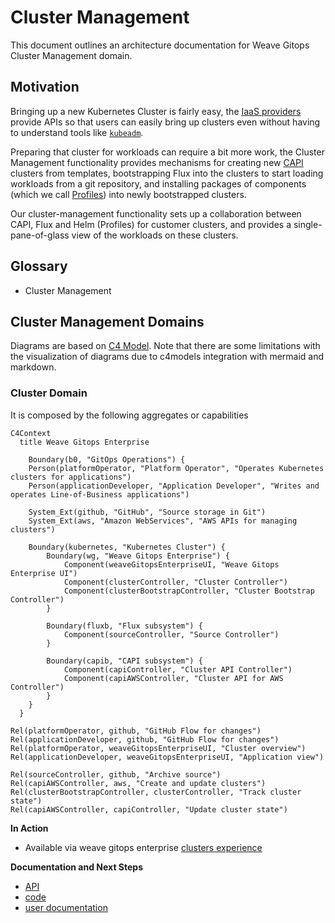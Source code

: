 # Cluster Management 
This document outlines an architecture documentation for Weave Gitops Cluster Management domain.

## Motivation
Bringing up a new Kubernetes Cluster is fairly easy, the [IaaS providers](https://azure.microsoft.com/en-gb/resources/cloud-computing-dictionary/what-is-iaas/) provide APIs so that users can easily bring up clusters even without having to understand tools like [`kubeadm`](https://kubernetes.io/docs/setup/production-environment/tools/kubeadm/create-cluster-kubeadm/).

Preparing that cluster for workloads can require a bit more work, the Cluster Management functionality provides mechanisms for creating new [CAPI](https://cluster-api.sigs.k8s.io/) clusters from templates, bootstrapping Flux into the clusters to start loading workloads from a git repository, and installing packages of components (which we call [Profiles](https://docs.gitops.weave.works/docs/cluster-management/profiles/)) into newly bootstrapped clusters.

Our cluster-management functionality sets up a collaboration between CAPI, Flux and Helm (Profiles) for customer clusters, and provides a single-pane-of-glass view of the workloads on these clusters.

## Glossary

- Cluster Management

## Cluster Management Domains

Diagrams are based on [C4 Model](https://c4model.com/). Note that there are some limitations with the visualization of 
diagrams due to c4models integration with mermaid and markdown.

### Cluster Domain

It is composed by the following aggregates or capabilities

```mermaid
C4Context
  title Weave Gitops Enterprise

    Boundary(b0, "GitOps Operations") {
    Person(platformOperator, "Platform Operator", "Operates Kubernetes clusters for applications")
    Person(applicationDeveloper, "Application Developer", "Writes and operates Line-of-Business applications")

    System_Ext(github, "GitHub", "Source storage in Git")      
    System_Ext(aws, "Amazon WebServices", "AWS APIs for managing clusters") 

    Boundary(kubernetes, "Kubernetes Cluster") {
        Boundary(wg, "Weave Gitops Enterprise") {  
            Component(weaveGitopsEnterpriseUI, "Weave Gitops Enterprise UI")
            Component(clusterController, "Cluster Controller")
            Component(clusterBootstrapController, "Cluster Bootstrap Controller")
        }

        Boundary(fluxb, "Flux subsystem") {  
            Component(sourceController, "Source Controller")
        }

        Boundary(capib, "CAPI subsystem") {  
            Component(capiController, "Cluster API Controller")
            Component(capiAWSController, "Cluster API for AWS Controller")
        }
    }
  }

Rel(platformOperator, github, "GitHub Flow for changes")
Rel(applicationDeveloper, github, "GitHub Flow for changes")
Rel(platformOperator, weaveGitopsEnterpriseUI, "Cluster overview")
Rel(applicationDeveloper, weaveGitopsEnterpriseUI, "Application view")

Rel(sourceController, github, "Archive source")
Rel(capiAWSController, aws, "Create and update clusters")
Rel(clusterBootstrapController, clusterController, "Track cluster state")
Rel(capiAWSController, capiController, "Update cluster state")
```

**In Action**
- Available via weave gitops enterprise [clusters experience](https://demo-01.wge.dev.weave.works/clusters)


**Documentation and Next Steps**
- [API](https://github.com/weaveworks/weave-gitops-enterprise/blob/main/cmd/clusters-service/api/cluster_services.proto)
- [code](https://github.com/weaveworks/weave-gitops-enterprise)
- [user documentation](https://docs.gitops.weave.works/docs/enterprise/intro/index.html)
